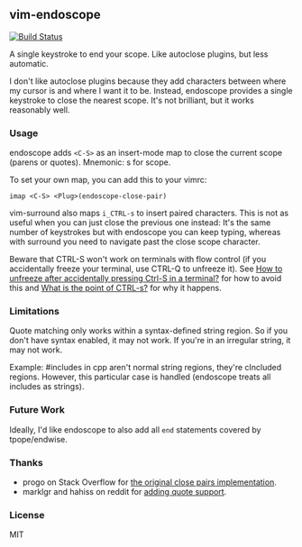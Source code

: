 ## vim-endoscope

[![Build Status](https://api.travis-ci.org/idbrii/vim-endoscope.svg)](https://travis-ci.org/idbrii/vim-endoscope)

A single keystroke to end your scope. Like autoclose plugins, but less
automatic.

I don't like autoclose plugins because they add characters between where my
cursor is and where I want it to be. Instead, endoscope provides a single
keystroke to close the nearest scope. It's not brilliant, but it works
reasonably well.


### Usage

endoscope adds `<C-S>` as an insert-mode map to close the current scope (parens
or quotes). Mnemonic: s for scope.

To set your own map, you can add this to your vimrc:

    imap <C-S> <Plug>(endoscope-close-pair)

vim-surround also maps `i_CTRL-s` to insert paired characters. This is not as
useful when you can just close the previous one instead: It's the same number
of keystrokes but with endoscope you can keep typing, whereas with surround you
need to navigate past the close scope character.

Beware that CTRL-S won't work on terminals with flow control (if you
accidentally freeze your terminal, use CTRL-Q to unfreeze it). See [How to
unfreeze after accidentally pressing Ctrl-S in a terminal?](3) for how to avoid
this and [What is the point of CTRL-s?](3) for why it happens.

### Limitations

Quote matching only works within a syntax-defined string region. So if you
don't have syntax enabled, it may not work. If you're in an irregular string,
it may not work.

Example: #includes in cpp aren't normal string regions, they're cIncluded
regions. However, this particular case is handled (endoscope treats all
includes as strings).


### Future Work

Ideally, I'd like endoscope to also add all `end` statements covered by tpope/endwise.


### Thanks

* progo on Stack Overflow for [the original close pairs implementation](1).
* marklgr and hahiss on reddit for [adding quote support](2).


### License

MIT

[1]: http://stackoverflow.com/a/6080996/79125
[2]: http://www.reddit.com/r/vim/comments/2lnwqy/map_to_close_current_quote_bracket_or_paren/
[3]: http://unix.stackexchange.com/a/12108/21401
[4]: http://unix.stackexchange.com/q/137842/21401
